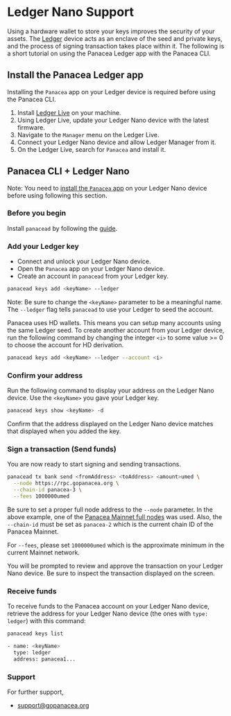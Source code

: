 # Ledger Nano Support

Using a hardware wallet to store your keys improves the security of your assets. 
The [Ledger](https://www.ledger.com/) device acts as an enclave of the seed and private keys,
and the process of signing transaction takes place within it.
The following is a short tutorial on using the Panacea Ledger app with the Panacea CLI.


## Install the Panacea Ledger app

Installing the `Panacea` app on your Ledger device is required before using the Panacea CLI.

1. Install [Ledger Live](https://www.ledger.com/ledger-live/) on your machine.
2. Using Ledger Live, update your Ledger Nano device with the latest firmware.
3. Navigate to the `Manager` menu on the Ledger Live.
4. Connect your Ledger Nano device and allow Ledger Manager from it.
5. On the Ledger Live, search for `Panacea` and install it.


## Panacea CLI + Ledger Nano

Note: You need to [install the `Panacea` app](#install-the-panacea-ledger-app) on your Ledger Nano device before using following this section.

### Before you begin

Install `panacead` by following the [guide](installation.md).

### Add your Ledger key

- Connect and unlock your Ledger Nano device.
- Open the `Panacea` app on your Ledger Nano device.
- Create an account in `panacead` from your Ledger key.

```bash
panacead keys add <keyName> --ledger
```
Note: Be sure to change the `<keyName>` parameter to be a meaningful name. The `--ledger` flag tells `panacead` to use your Ledger to seed the account.

Panacea uses HD wallets. This means you can setup many accounts using the same Ledger seed.
To create another account from your Ledger device, run the following command by changing the integer `<i>`
to some value >= 0 to choose the account for HD derivation.
```bash
panacead keys add <keyName> --ledger --account <i>
```

### Confirm your address

Run the following command to display your address on the Ledger Nano device. Use the `<keyName>` you gave your Ledger key.
```bash
panacead keys show <keyName> -d
```

Confirm that the address displayed on the Ledger Nano device matches that displayed when you added the key.

### Sign a transaction (Send funds)

You are now ready to start signing and sending transactions.
```bash
panacead tx bank send <fromAddress> <toAddress> <amount>umed \
  --node https://rpc.gopanacea.org \
  --chain-id panacea-3 \
  --fees 1000000umed
```
Be sure to set a proper full node address to the `--node` parameter. In the above example, one of the [Panacea Mainnet full nodes](https://github.com/medibloc/panacea-launch) was used.
Also, the `--chain-id` must be set as `panacea-2` which is the current chain ID of the Panacea Mainnet.

For `--fees`, please set `1000000umed` which is the approximate minimum in the current Mainnet network.

You will be prompted to review and approve the transaction on your Ledger Nano device.
Be sure to inspect the transaction displayed on the screen.

### Receive funds

To receive funds to the Panacea account on your Ledger Nano device,
retrieve the address for your Ledger Nano device (the ones with `type: ledger`) with this command:
```bash
panacead keys list

- name: <keyName>
  type: ledger
  address: panacea1...
```

### Support

For further support,
- support@gopanacea.org
